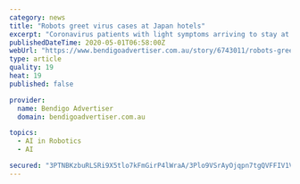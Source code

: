 ```yaml
---
category: news
title: "Robots greet virus cases at Japan hotels"
excerpt: "Coronavirus patients with light symptoms arriving to stay at several Tokyo hotels are likely to get a lift from a pleasant surprise: a robot greeter in the"
publishedDateTime: 2020-05-01T06:58:00Z
webUrl: "https://www.bendigoadvertiser.com.au/story/6743011/robots-greet-virus-cases-at-japan-hotels/?cs=5"
type: article
quality: 19
heat: 19
published: false

provider:
  name: Bendigo Advertiser
  domain: bendigoadvertiser.com.au

topics:
  - AI in Robotics
  - AI

secured: "3PTNBKzbuRLSRi9X5tlo7kFmGirP4lWraA/3Plo9VSrAyOjqpn7tgQVFFIV1VF0HHE9gh+d9Rb3Lc4OQxah/SC1bRkI69zD2Td130B3zsfmcjXCHveW8qfohAF1DmUmVSSSyJd7JENNpvUNGG/TylaUR+keCQFdl0u5bpy/VMLJ+uL//KWjVMrqnRmRZVFQV04xHTJKJTpc9KXQZdSPn9hThTQzEJ9eT+PQvGxKrsdZVpy2X/y9yC3n+c+arlMR5BKyfsoXNycR7kc4LGv8pBoA9DNSLkzNQMytA2oLZD2PY4qTgqZQDLA8+e7ocq1t06Re1lUe9Q1k180VQLt3DVVSc89WwuWf02syz/jKPjjYi26oRigLe+DKTdMcPdjdS35pX5+oA2yz4gm+o100BowtZ5h03seAG9mfu+6p5JRZbTXt+pucDfYrYfqhu8PqpNkkBFodL4bG4QcwfmVJoDawO7uiXSEDReRKMKBiRJHQ=;81ziRzF5IZHip3KIABEknA=="
---
```


